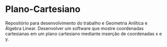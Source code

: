 # Plano-Cartesiano
Repositório para desenvolvimento do trabalho e Geometria Anlítica e Álgebra Linear. Desenvolver um software que mostre coordenadas cartesianas em um plano cartesiano mediante inserção de coordenadas x e y.
